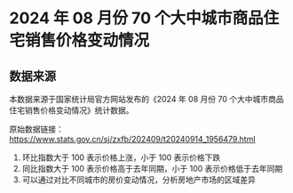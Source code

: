 # 2024 年 08 月份 70 个大中城市商品住宅销售价格变动情况

## 数据来源

本数据来源于国家统计局官方网站发布的《2024 年 08 月份 70 个大中城市商品住宅销售价格变动情况》统计数据。

原始数据链接：https://www.stats.gov.cn/sj/zxfb/202409/t20240914_1956479.html

1. 环比指数大于 100 表示价格上涨，小于 100 表示价格下跌
2. 同比指数大于 100 表示价格高于去年同期，小于 100 表示价格低于去年同期
3. 可以通过对比不同城市的房价变动情况，分析房地产市场的区域差异
